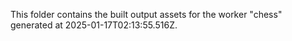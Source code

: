 This folder contains the built output assets for the worker "chess" generated at 2025-01-17T02:13:55.516Z.